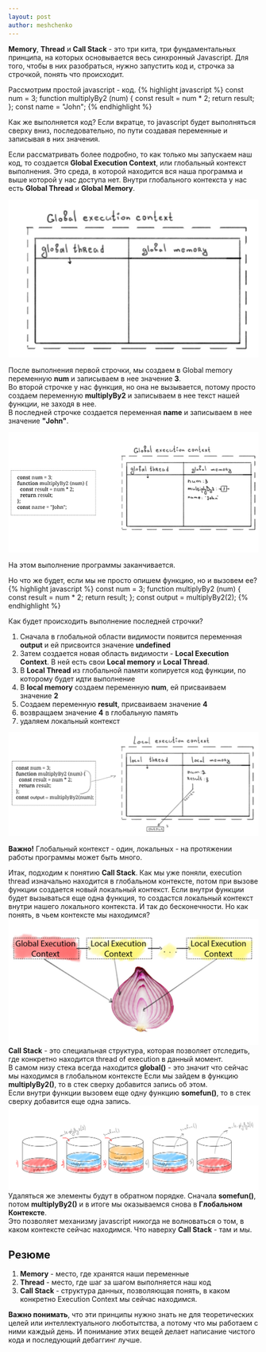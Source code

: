 ```yaml
---
layout: post
author: meshchenko
---
```

**Memory**, **Thread** и **Call Stack** - это три кита, три фундаментальных принципа, на которых основывается весь синхронный Javascript. Для того, чтобы в них разобраться, нужно запустить код и, строчка за строчкой, понять что происходит.

Рассмотрим простой javascript - код.
{% highlight javascript %}
	const num = 3;
	function multiplyBy2 (num) {
		const result = num * 2;
		return result;
	};
	const name = "John";
{% endhighlight %}

Как же выполняется код?
Если вкратце, то javascript будет выполняться сверху вниз, последовательно, по пути создавая переменные и записывая в них значения.

Если рассматривать более подробно, то как только мы запускаем наш код, то создается **Global Execution Context**, или глобальный контекст выполнения. Это среда, в которой находится вся наша программа и выше которой у нас доступа нет.
Внутри глобального контекста у нас есть **Global Thread** и **Global Memory**.

![Global execution context](/assets/img/2019-06-13-под-капотом-js-(Memory,-Thread,-Call-Stack)/1.jpg)

После выполнения первой строчки, мы создаем в Global memory переменную **num** и записываем в нее значение **3**.  
Во второй строчке у нас функция, но она не вызывается, потому просто создаем переменную **multiplyBy2** и записываем в нее текст нашей функции, не заходя в нее.  
В последней строчке создается переменная **name** и записываем в нее значение **"John"**.

![Global execution context](/assets/img/2019-06-13-под-капотом-js-(Memory,-Thread,-Call-Stack)/2.jpg)

На этом выполнение программы заканчивается.

Но что же будет, если мы не просто опишем функцию, но и вызовем ее?
{% highlight javascript %}
	const num = 3;
	function multiplyBy2 (num) {
		const result = num * 2;
		return result;
	};
	const output = multiplyBy2(2);
{% endhighlight %}

Как будет происходить выполнение последней строчки?  
1) Сначала в глобальной области видимости появится переменная **output** и ей присвоится значение **undefined**  
2) Затем создается новая область видимости - **Local Execution Context**. В ней есть свои **Local memory** и **Local Thread**.  
3) В **Local Thread** из глобальной памяти копируется код функции, по которому будет идти выполнение  
4) В **local memory** создаем переменную **num**, ей присваиваем значение **2**  
5) Создаем переменную **result**, присваиваем значение **4**  
6) возвращаем значение **4** в глобальную память  
7) удаляем локальный контекст  

![Global execution context](/assets/img/2019-06-13-под-капотом-js-(Memory,-Thread,-Call-Stack)/3.jpg)

**Важно!** Глобальный контекст - один, локальных - на протяжении работы программы может быть много.

Итак, подходим к понятию **Call Stack**.
Как мы уже поняли, execution thread изначально находится в глобальном контексте, потом при вызове функции создается новый локальный контекст.  Если внутри функции будет вызываться еще одна функция, то создастся локальный контекст внутри нашего локального контекста. И так до бесконечности.
Но как понять, в чьем контексте мы находимся?  
![Global execution context](/assets/img/2019-06-13-под-капотом-js-(Memory,-Thread,-Call-Stack)/4.jpg)
**Call Stack** - это специальная структура, которая позволяет отследить, где конкретно находится thread of execution в данный момент.  
В самом низу стека всегда находится **global()** - это значит что сейчас мы находимся в глобальном контексте
Если мы зайдем в функцию **multiplyBy2()**, то в стек сверху добавится запись об этом.  
Если внутри функции вызовем еще одну функцию **somefun()**, то в стек сверху добавится еще одна запись. 
![Global execution context](/assets/img/2019-06-13-под-капотом-js-(Memory,-Thread,-Call-Stack)/5.jpg)
Удаляться же элементы будут в обратном порядке. Сначала **somefun()**, потом **multiplyBy2()** и в итоге мы оказываемся снова в **Глобальном Контексте**.  
Это позволяет механизму javascript никогда не волноваться о том, в каком контексте сейчас находимся. Что наверху **Call Stack** - там и мы.

## Резюме
1) **Memory** - место, где хранятся наши переменные  
2) **Thread** - место, где шаг за шагом выполняется наш код  
3) **Call Stack** - структура данных, позволяющая понять, в каком конкретно Execution Context мы сейчас находимся.  

**Важно понимать**, что эти принципы нужно знать не для теоретических целей или интеллектуального люботытства, а потому что мы работаем с ними каждый день. И понимание этих вещей делает написание чистого кода и последующий дебаггинг лучше.